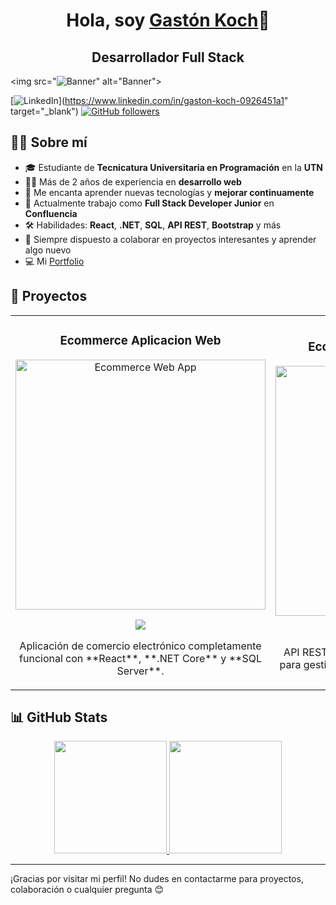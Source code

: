 <div align="center">
  <h1 align="center">Hola, soy <a href="https://porfoliogastonkoch.netlify.app" target="_blank">Gastón Koch</a>👋</h1>
  <h2 style="font-weight: bold;">Desarrollador Full Stack</h2>

</div>

<img src="<img src="https://drive.google.com/uc?export=view&id=1A2B3C4D5E6F7G8H9I0J1K2L3M4N" alt="Banner">" alt="Banner">

[![LinkedIn](https://img.shields.io/badge/LinkedIn-0926451a1-blue?style=social&logo=linkedin)](https://www.linkedin.com/in/gaston-koch-0926451a1" target="_blank")
[![GitHub followers](https://img.shields.io/github/followers/gastonkoch?style=social)](https://github.com/gastonkoch)

## 🧑‍💻 Sobre mí

- 🎓 Estudiante de **Tecnicatura Universitaria en Programación** en la **UTN**  
- 👨‍💻 Más de 2 años de experiencia en **desarrollo web**  
- 🌱 Me encanta aprender nuevas tecnologías y **mejorar continuamente**
- 💼 Actualmente trabajo como **Full Stack Developer Junior** en **Confluencia**
- 🛠️ Habilidades: **React**, **.NET**, **SQL**, **API REST**, **Bootstrap** y más
- 💬 Siempre dispuesto a colaborar en proyectos interesantes y aprender algo nuevo  
- 💻 Mi [Portfolio](https://porfoliogastonkoch.netlify.app/)

## 🚀 Proyectos

<table>
<tr>
<td width="50%">
<h3 align="center">Ecommerce Aplicacion Web</h3>
<div align="center">
<a href="https://github.com/gastonkoch/ECOMMERCE-FRONTEND-REACT" target="_blank"><img src="https://i.imgur.com/yourImage.jpg" width="400" alt="Ecommerce Web App"></a>
<p>
<a href="https://github.com/gastonkoch/ECOMMERCE-FRONTEND-REACT" target="_blank">
<img src="https://img.shields.io/badge/C%C3%93DIGO-ff9?style=for-the-badge&logo=github&logoColor=black">
</a>
</p>
<p>Aplicación de comercio electrónico completamente funcional con **React**, **.NET Core** y **SQL Server**.</p>
</div>
</td>

<td width="50%">
<h3 align="center">Ecommerce Aplicacion BackEnd</h3>
<div align="center">
<a href="https://github.com/gastonkoch/ECOMMERCE-BACKEND-.NET" target="_blank"><img src="https://i.imgur.com/yourImage.jpg" width="400" alt="Financial API"></a>
<p>
<a href="https://github.com/gastonkoch/ECOMMERCE-BACKEND-.NET" target="_blank">
<img src="https://img.shields.io/badge/CÓDIGO-80ffaa?style=for-the-badge&logo=github&logoColor=black">
</a>
</p>
<p>API RESTful desarrollada con **ASP.NET Core** para gestionar pagos, cobros y análisis financieros.</p>
</div>
</td>
</tr>
</table>

## 📊 GitHub Stats

<p align="center">
<a href="https://github.com/gastonkoch">
  <img height="180em" src="https://github-readme-stats.vercel.app/api?username=gastonkoch&show_icons=true&theme=tokyonight&include_all_commits=true&count_private=true"/>
  <img height="180em" src="https://github-readme-stats.vercel.app/api/top-langs/?username=gastonkoch&layout=compact&langs_count=8&theme=tokyonight"/>
</a>
</p>

---

¡Gracias por visitar mi perfil! No dudes en contactarme para proyectos, colaboración o cualquier pregunta 😊
